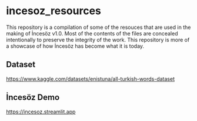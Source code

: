 # incesoz_resources
This repository is a compilation of some of the resouces that are used in the making of İncesöz v1.0. Most of the contents of the files are concealed intentionally to preserve the integrity of the work. This repository is more of a showcase of how İncesöz has become what it is today.


## Dataset
https://www.kaggle.com/datasets/enistuna/all-turkish-words-dataset


## İncesöz Demo
https://incesoz.streamlit.app
